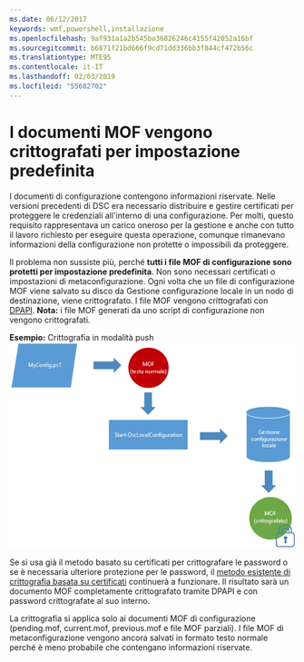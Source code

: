 ```yaml
---
ms.date: 06/12/2017
keywords: wmf,powershell,installazione
ms.openlocfilehash: 9af931a1a2b545ba36826246c4155f42052a16bf
ms.sourcegitcommit: b6871f21bd666f9cd71dd336bb3f844cf472b56c
ms.translationtype: MTE95
ms.contentlocale: it-IT
ms.lasthandoff: 02/03/2019
ms.locfileid: "55682702"
---
```

# <a name="mof-documents-are-encrypted-by-default"></a>I documenti MOF vengono crittografati per impostazione predefinita

I documenti di configurazione contengono informazioni riservate. Nelle versioni precedenti di DSC era necessario distribuire e gestire certificati per proteggere le credenziali all'interno di una configurazione. Per molti, questo requisito rappresentava un carico oneroso per la gestione e anche con tutto il lavoro richiesto per eseguire questa operazione, comunque rimanevano informazioni della configurazione non protette o impossibili da proteggere.

Il problema non sussiste più, perché **tutti i file MOF di configurazione sono protetti per impostazione predefinita**. Non sono necessari certificati o impostazioni di metaconfigurazione. Ogni volta che un file di configurazione MOF viene salvato su disco da Gestione configurazione locale in un nodo di destinazione, viene crittografato. I file MOF vengono crittografati con [DPAPI](https://msdn.microsoft.com/library/ms995355.aspx). **Nota:** i file MOF generati da uno script di configurazione non vengono crittografati.

**Esempio:** Crittografia in modalità push ![Crittografia MOF](../images/MOF_Encryption.jpg)

Se si usa già il metodo basato su certificati per crittografare le password o se è necessaria ulteriore protezione per le password, il [metodo esistente di crittografia basata su certificati](https://msdn.microsoft.com/powershell/dsc/securemof) continuerà a funzionare. Il risultato sarà un documento MOF completamente crittografato tramite DPAPI e con password crittografate al suo interno.

La crittografia si applica solo ai documenti MOF di configurazione (pending.mof, current.mof, previous.mof e file MOF parziali). I file MOF di metaconfigurazione vengono ancora salvati in formato testo normale perché è meno probabile che contengano informazioni riservate.
